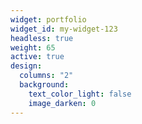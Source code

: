```yaml
---
widget: portfolio
widget_id: my-widget-123
headless: true
weight: 65
active: true
design:
  columns: "2"
  background:
    text_color_light: false
    image_darken: 0
---
```

